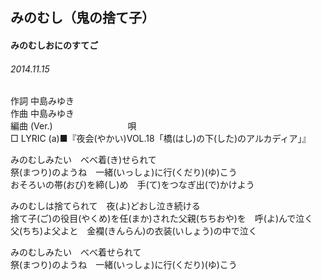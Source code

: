 ## みのむし（鬼の捨て子）
#### みのむしおにのすてご
###### 2014.11.15


作詞     中島みゆき　　　　　   
作曲      中島みゆき  　　　   
編曲 (Ver.) 　　　　　　　　
唄  　　    
□ LYRIC (a)■『夜会(やかい)VOL.18「橋(はし)の下(した)のアルカディア」』  
  
みのむしみたい　べべ着(き)せられて  
祭(まつり)のようね　一緒(いっしょ)に行(くだり)(ゆ)こう  
おそろいの帯(おび)を締(し)め　手(て)をつなぎ出(で)かけよう  
  
みのむしは捨てられて　夜(よ)どおし泣き続ける  
捨て子(ご)の役目(やくめ)を任(まか)された父親(ちちおや)を　呼(よ)んで泣く  
父(ちち)よ父よと　金襴(きんらん)の衣装(いしょう)の中で泣く  
  
みのむしみたい　べべ着せられて  
祭(まつり)のようね　一緒(いっしょ)に行(くだり)(ゆ)こう  